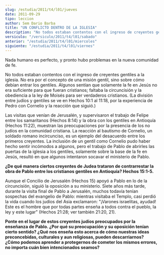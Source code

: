 ```yaml
---
slug: /estudia/2011/t4/l01/jueves
date: 2011-09-29
tipo: leccion
author: Sem Dario Barba
title: "UN CONFLICTO DENTRO DE LA IGLESIA"
description: "No todos estaban contentos con el ingreso de creyentes gentiles a la iglesia.  No era por el concepto de una misión gentil, sino sobre cómo debían entrar los  gentiles."
versiculo: "/versiculo/2011/t4/l01/sabado"
anterior: "/estudia/2011/t4/l01/miercoles"
siguiente: "/estudia/2011/t4/l01/viernes"
---
```


Nada humano es perfecto, y pronto hubo problemas en la nueva comunidad de fe.

No todos estaban contentos con el ingreso de creyentes gentiles a la iglesia. No era por el concepto de una misión gentil, sino sobre cómo debían entrar los gentiles. Algunos sentían que solamente la fe en Jesús no era suficiente para que fueran cristianos; faltaba la circuncisión y la obediencia a la ley de Moisés para ser verdaderos cristianos. (La división entre judíos y gentiles se ve en Hechos 10:1 al 11:18, por la experiencia de Pedro con Cornelio y la reacción que siguió.)

Las visitas que venían de Jerusalén, y supervisaron el trabajo de Felipe entre los samaritanos (Hechos 8:14) y la obra con los gentiles en Antioquía (Hechos 11:22), muestran las preocupaciones por la presencia de los no judíos en la comunidad cristiana. La reacción al bautismo de Cornelio, un soldado romano incircunciso, es un ejemplo del desacuerdo entre los primeros creyentes. La inclusión de un gentil como Cornelio pudo haber hecho sentir incómodos a algunos, pero el trabajo de Pablo de abrirles las puertas de la iglesia a los gentiles, solamente sobre la base de la fe en Jesús, resultó en que algunos intentaron socavar el ministerio de Pablo.

**¿De qué manera ciertos creyentes de Judea trataron de contrarrestar la obra de Pablo entre los cristianos gentiles en Antioquía? Hechos 15:1-5.**

Aunque el Concilio de Jerusalén (Hechos 15) apoyó a Pablo en lo de la circuncisión, siguió la oposición a su ministerio. Siete años más tarde, durante la visita final de Pablo a Jerusalén, muchos todavía tenían sospechas del evangelio de Pablo: mientras visitaba el Templo, casi perdió la vida cuando los judíos del Asia exclamaron: "¡Varones israelitas, ayudad! Este es el hombre que por todas partes enseña a todos contra el pueblo, la ley y este lugar" (Hechos 21:28; ver también 21:20, 21).

**Ponte en el lugar de estos creyentes judíos preocupados por la enseñanza de Pablo. ¿Por qué su preocupación y su oposición tenían cierto sentido? ¿Qué nos enseña esto acerca de cómo nuestras ideas preconcebidas, culturales y aun religiosas, pueden descarriarnos? ¿Cómo podemos aprender a protegernos de cometer los mismos errores, no importa cuán bien intencionados seamos?**
